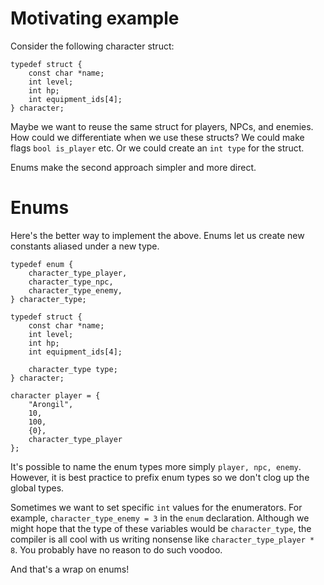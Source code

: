 # Motivating example

Consider the following character struct:

```
typedef struct {
    const char *name;
    int level;
    int hp;
    int equipment_ids[4];
} character;
```

Maybe we want to reuse the same struct for players, NPCs, and enemies. How could we differentiate when we use these structs? We could make flags `bool is_player` etc. Or we could create an `int type` for the struct.

Enums make the second approach simpler and more direct.

# Enums

Here's the better way to implement the above. Enums let us create new constants aliased under a new type.

```
typedef enum {
    character_type_player,
    character_type_npc,
    character_type_enemy,
} character_type;

typedef struct {
    const char *name;
    int level;
    int hp;
    int equipment_ids[4];

    character_type type;
} character;

character player = {
    "Arongil",
    10,
    100,
    {0},
    character_type_player
};
```

It's possible to name the enum types more simply `player, npc, enemy`. However, it is best practice to prefix enum types so we don't clog up the global types.

Sometimes we want to set specific `int` values for the enumerators. For example, `character_type_enemy = 3` in the `enum` declaration. Although we might hope that the type of these variables would be `character_type`, the compiler is all cool with us writing nonsense like `character_type_player * 8`. You probably have no reason to do such voodoo.

And that's a wrap on enums!

